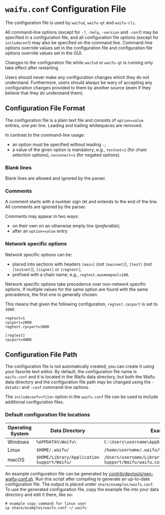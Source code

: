 # `waifu.conf` Configuration File

The configuration file is used by `waifud`, `waifu-qt` and `waifu-cli`.

All command-line options (except for `-?`, `-help`, `-version` and `-conf`) may be specified in a configuration file, and all configuration file options (except for `includeconf`) may also be specified on the command line. Command-line options override values set in the configuration file and configuration file options override values set in the GUI.

Changes to the configuration file while `waifud` or `waifu-qt` is running only take effect after restarting.

Users should never make any configuration changes which they do not understand. Furthermore, users should always be wary of accepting any configuration changes provided to them by another source (even if they believe that they do understand them).

## Configuration File Format

The configuration file is a plain text file and consists of `option=value` entries, one per line. Leading and trailing whitespaces are removed.

In contrast to the command-line usage:
- an option must be specified without leading `-`;
- a value of the given option is mandatory; e.g., `testnet=1` (for chain selection options), `noconnect=1` (for negated options).

### Blank lines

Blank lines are allowed and ignored by the parser.

### Comments

A comment starts with a number sign (`#`) and extends to the end of the line. All comments are ignored by the parser.

Comments may appear in two ways:
- on their own on an otherwise empty line (_preferable_);
- after an `option=value` entry.

### Network specific options

Network specific options can be:
- placed into sections with headers `[main]` (not `[mainnet]`), `[test]` (not `[testnet]`), `[signet]` or `[regtest]`;
- prefixed with a chain name; e.g., `regtest.maxmempool=100`.

Network specific options take precedence over non-network specific options.
If multiple values for the same option are found with the same precedence, the
first one is generally chosen.

This means that given the following configuration, `regtest.rpcport` is set to `3000`:

```
regtest=1
rpcport=2000
regtest.rpcport=3000

[regtest]
rpcport=4000
```

## Configuration File Path

The configuration file is not automatically created; you can create it using your favorite text editor. By default, the configuration file name is `waifu.conf` and it is located in the Waifu data directory, but both the Waifu data directory and the configuration file path may be changed using the `-datadir` and `-conf` command-line options.

The `includeconf=<file>` option in the `waifu.conf` file can be used to include additional configuration files.

### Default configuration file locations

Operating System | Data Directory | Example Path
-- | -- | --
Windows | `%APPDATA%\Waifu\` | `C:\Users\username\AppData\Roaming\Waifu\waifu.conf`
Linux | `$HOME/.waifu/` | `/home/username/.waifu/waifu.conf`
macOS | `$HOME/Library/Application Support/Waifu/` | `/Users/username/Library/Application Support/Waifu/waifu.conf`

An example configuration file can be generated by [contrib/devtools/gen-waifu-conf.sh](../contrib/devtools/gen-waifu-conf.sh).
Run this script after compiling to generate an up-to-date configuration file.
The output is placed under `share/examples/waifu.conf`.
To use the generated configuration file, copy the example file into your data directory and edit it there, like so:

```
# example copy command for linux user
cp share/examples/waifu.conf ~/.waifu
```
